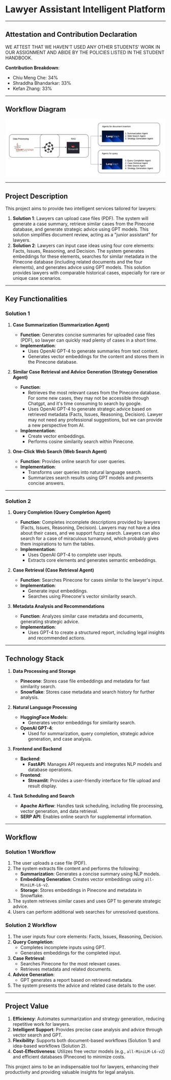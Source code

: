 # Lawyer Assistant Intelligent Platform

---

## Attestation and Contribution Declaration

WE ATTEST THAT WE HAVEN'T USED ANY OTHER STUDENTS' WORK IN OUR ASSIGNMENT AND ABIDE BY THE POLICIES LISTED IN THE STUDENT HANDBOOK.

**Contribution Breakdown**:
- Chiu Meng Che: 34%  
- Shraddha Bhandarkar: 33%  
- Kefan Zhang: 33%  

---

## Workflow Diagram

![workflow](images/workflow_diagram.jpeg)

---


## Project Description

This project aims to provide two intelligent services tailored for lawyers:

1. **Solution 1**: Lawyers can upload case files (PDF). The system will generate a case summary, retrieve similar cases from the Pinecone database, and generate strategic advice using GPT models. This solution simplifies document review, acting as a "junior assistant" for lawyers.
2. **Solution 2**: Lawyers can input case ideas using four core elements: Facts, Issues, Reasoning, and Decision. The system generates embeddings for these elements, searches for similar metadata in the Pinecone database (including related documents and the four elements), and generates advice using GPT models. This solution provides lawyers with comparable historical cases, especially for rare or unique case scenarios.

---

## Key Functionalities

### Solution 1

1. **Case Summarization (Summarization Agent)**
   - **Function**: Generates concise summaries for uploaded case files (PDF), so lawyer can quickly read plenty of cases in a short time.
   - **Implementation**:
     - Uses OpenAI GPT-4 to generate summaries from text content.
     - Generates vector embeddings for the content and stores them in the Pinecone database.

2. **Similar Case Retrieval and Advice Generation (Strategy Generation Agent)**
   - **Function**:
     - Retrieves the most relevant cases from the Pinecone database. For some new cases, they may not be accessible through Chatgpt, and it's time consuming to search by google.
     - Uses OpenAI GPT-4 to generate strategic advice based on retrieved metadata (Facts, Issues, Reasoning, Decision). Lawyer may not need any professional suggestions, but we can provide a new perspective from AI.
   - **Implementation**:
     - Create vector embeddings.
     - Performs cosine similarity search within Pinecone.

3. **One-Click Web Search (Web Search Agent)**
   - **Function**: Provides online search for user queries. 
   - **Implementation**:
     - Transforms user queries into natural language search.
     - Summarizes search results using GPT models and presents concise answers.

---

### Solution 2

1. **Query Completion (Query Completion Agent)**
   - **Function**: Completes incomplete descriptions provided by lawyers (Facts, Issues, Reasoning, Decision). Lawyers may not have a idea about their cases, and we support fuzzy search. Lawyers can also search for a case of miraculous turnaround, which probably gives them inspirations to turn the tables.
   - **Implementation**:
     - Uses OpenAI GPT-4 to complete user inputs.
     - Extracts core elements and generates semantic embeddings.

2. **Case Retrieval (Case Retrieval Agent)**
   - **Function**: Searches Pinecone for cases similar to the lawyer's input.
   - **Implementation**:
     - Generate input embeddings.
     - Searches using Pinecone's vector similarity search.

3. **Metadata Analysis and Recommendations**
   - **Function**: Analyzes similar case metadata and documents, generating strategic advice.
   - **Implementation**:
     - Uses GPT-4 to create a structured report, including legal insights and recommended actions.


---

## Technology Stack

1. **Data Processing and Storage**
   - **Pinecone**: Stores case file embeddings and metadata for fast similarity search.
   - **Snowflake**: Stores case metadata and search history for further analysis.

2. **Natural Language Processing**
   - **HuggingFace Models**:
     - Generates vector embeddings for similarity search.
   - **OpenAI GPT-4**:
     - Used for summarization, query completion, strategic advice generation, and case analysis.

3. **Frontend and Backend**
   - **Backend**:
     - **FastAPI**: Manages API requests and integrates NLP models and database operations.
   - **Frontend**:
     - **Streamlit**: Provides a user-friendly interface for file upload and result display.

4. **Task Scheduling and Search**
   - **Apache Airflow**: Handles task scheduling, including file processing, vector generation, and data retrieval.
   - **SERP API**: Enables online search for supplemental information.

---

## Workflow

### Solution 1 Workflow
1. The user uploads a case file (PDF).
2. The system extracts file content and performs the following:
   - **Summarization**: Generates a concise summary using NLP models.
   - **Embedding Generation**: Creates vector embeddings using `all-MiniLM-L6-v2`.
   - **Storage**: Stores embeddings in Pinecone and metadata in Snowflake.
3. The system retrieves similar cases and uses GPT to generate strategic advice.
4. Users can perform additional web searches for unresolved questions.

### Solution 2 Workflow
1. The user inputs four core elements: Facts, Issues, Reasoning, Decision.
2. **Query Completion**:
   - Completes incomplete inputs using GPT.
   - Generates embeddings for the completed input.
3. **Case Retrieval**:
   - Searches Pinecone for the most relevant cases.
   - Retrieves metadata and related documents.
4. **Advice Generation**:
   - GPT generates a report based on retrieved metadata.
5. The system presents the advice and related case details to the user.

---

## Project Value

1. **Efficiency**: Automates summarization and strategy generation, reducing repetitive work for lawyers.
2. **Intelligent Support**: Provides precise case analysis and advice through vector search and GPT.
3. **Flexibility**: Supports both document-based workflows (Solution 1) and idea-based workflows (Solution 2).
4. **Cost-Effectiveness**: Utilizes free vector models (e.g., `all-MiniLM-L6-v2`) and efficient databases (Pinecone) to minimize costs.

This project aims to be an indispensable tool for lawyers, enhancing their productivity and providing valuable insights for legal analysis.
